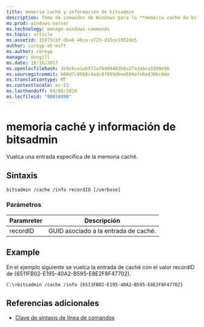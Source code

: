 ```yaml
---
title: memoria caché y información de bitsadmin
description: Tema de comandos de Windows para la **memoria caché de bitsadmin y la información**, que vuelca una entrada de caché específica.
ms.prod: windows-server
ms.technology: manage-windows-commands
ms.topic: article
ms.assetid: 15975cbf-dba6-49ca-a725-d15ce1952de5
author: coreyp-at-msft
ms.author: coreyp
manager: dongill
ms.date: 10/16/2017
ms.openlocfilehash: 3e9c6ce1eb972a76408483b8a27a3abca5500e56
ms.sourcegitcommit: b00d7c8968c4adc8f699dbee694afe6ed36bc9de
ms.translationtype: MT
ms.contentlocale: es-ES
ms.lasthandoff: 04/08/2020
ms.locfileid: "80850898"
---
```

# <a name="bitsadmin-cache-and-info"></a>memoria caché y información de bitsadmin

Vuelca una entrada específica de la memoria caché.

## <a name="syntax"></a>Sintaxis

```
bitsadmin /cache /info recordID [/verbose]
```

### <a name="parameters"></a>Parámetros

| Paramreter | Descripción |
| -------------- | -------------- |
| recordID | GUID asociado a la entrada de caché. |

## <a name="examples"></a><a name=BKMK_examples></a>Example

En el ejemplo siguiente se vuelca la entrada de caché con el valor recordID de {6511FB02-E195-40A2-B595-E8E2F8F47702}.

```
C:\>bitsadmin /cache /info {6511FB02-E195-40A2-B595-E8E2F8F47702}
```

## <a name="additional-references"></a>Referencias adicionales

- [Clave de sintaxis de línea de comandos](command-line-syntax-key.md)